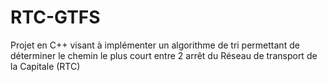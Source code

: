 # RTC-GTFS
Projet en C++ visant à implémenter un algorithme de tri permettant de déterminer le chemin le plus court entre 2 arrêt du Réseau de transport de la Capitale (RTC)
